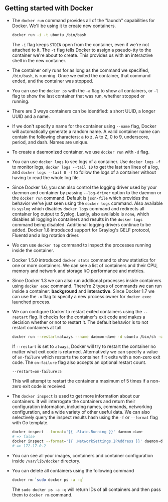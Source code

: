 ## Getting started with Docker

* The `docker run` command provides all of the "launch" capabilities for Docker. We'll be using it to create new containers.

    ```bash
    docker run -i -t ubuntu /bin/bash
    ```

  The `-i` flag keeps `STDIN` open from the container, even if we're not attached to it. The `-t` flag tells Docker to assign a pseudo-tty to the container we're about to create. This provides us with an interactive shell in the new container.
* The container only runs for as long as the command we specified, `/bin/bash`, is running. Once we exited the container, that command ended, and the container was stopped.
* You can use the `docker ps` with the `-a` flag to show all containers, or `-l` flag to show the last container that was run, whether stopped or running.
* There are 3 ways containers can be identified: a short UUID, a longer UUID and a name.
* If we don't specify a name for the container using `--name` flag, Docker will automatically generate a random name. A valid container name can contain the following characters: a to z, A to Z, 0 to 9, underscore, period, and dash. Names are unique.
* To create a daemonized container, we use `docker run` with `-d` flag.
* You can use `docker logs` to see logs of a container. Use `docker logs -f` to monitor logs, `docker logs --tail 10` to get the last ten lines of a log, and `docker logs --tail 0 -f` to follow the logs of a container without having to read the whole log file.
* Since Docker 1.6, you can also control the logging driver used by your daemon and container by passing `--log-driver` option to the daemon or the `docker run` command. Default is `json-file` which provides the behavior we've just seen using the `docker logs` command. Also available is `syslog` which disables `docker logs` command and redirects all container log output to Syslog. Lastly, also available is `none`, which disables all logging in containers and results in the `docker logs` command being disabled. Additional logging drivers continue to be added. Docker 1.8 introduced support for Graylog's GELF protocol, Fluentd and a log rotation driver.
* We can use `docker top` command to inspect the processes running inside the container.
* Docker 1.5.0 introduced `docker stats` command to show statistics for one or more containers. We can see a list of containers and their CPU, memory and network and storage I/O performance and metrics.
* Since Docker 1.3 we can also run additional processes inside containers using `docker exec` command. There're 2 types of commands we can run inside a container: **background** and **interactive**. Since Docker 1.7 we can use the `-u` flag to specify a new process owner for `docker exec` launched process.
* We can configure Docker to restart exited containers using the `--restart` flag. It checks for the container's exit code and makes a decision whether or not to restart it. The default behavior is to not restart containers at tall.

    ```bash
    docker run --restart=always --name daemon-dave -d ubuntu /bin/sh -c "while true; do echo hello world; sleep 1; done"
    ```

  If `--restart` is set to `always`, Docker will try to restart the container no matter what exit code is returned. Alternatively we can specify a value of `on-failure` which restarts the container if it exits with a non-zero exit code. The `on-failure` flag also accepts an optional restart count.

    ```bash
    --restart=on-failure:5
    ```

  This will attempt to restart the container a maximum of 5 times if a non-zero exit code is received.
* The `docker inspect` is used to get more information about our containers. It will interrogate the containers and return their configuration information, including names, commands, networking configuration, and a wide variety of other useful data. We can also selectively query the inspect results hash using the `-f` or `--format` flag with Go template.

    ```bash
    docker inspect --format='{{ .State.Running }}' daemon-dave
    # => false
    docker inspect --format='{{ .NetworkSettings.IPAddress }}' daemon-dave
    # => 172.17.0.2
    ```

* You can see all your images, containers and container configuration inside `/var/lib/docker` directory.
* You can delete all containers using the following command

    ```bash
    docker rm `sudo docker ps -a -q`
    ```

  The `sudo docker ps -a -q` will return IDs of all containers and then pass them to `docker rm` command.
